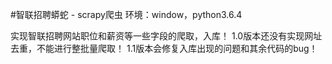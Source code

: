#智联招聘蟒蛇 -  scrapy爬虫
环境：window，python3.6.4

实现智联招聘网站职位和薪资等一些字段的爬取，入库！
1.0版本还没有实现网址去重，不能进行整批量爬取！
1.1版本会修复入库出现的问题和其余代码的bug！
